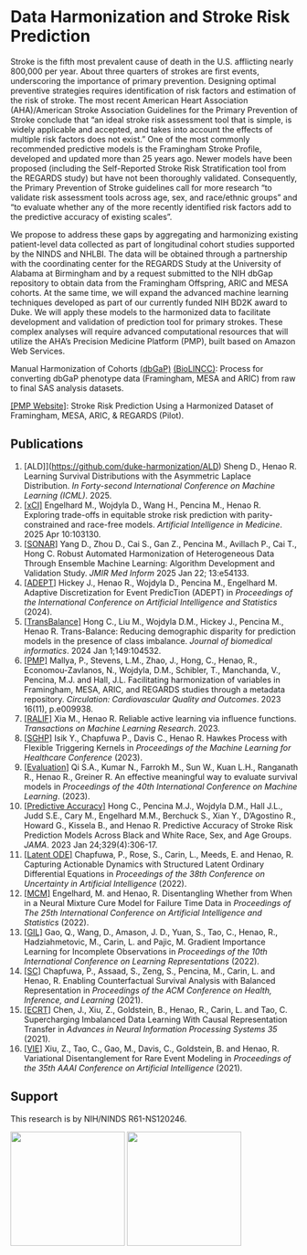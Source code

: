 # Data Harmonization and Stroke Risk Prediction

Stroke is the fifth most prevalent cause of death in the U.S. afflicting nearly 800,000 per year. About three
quarters of strokes are first events, underscoring the importance of primary prevention. Designing optimal
preventive strategies requires identification of risk factors and estimation of the risk of stroke. The most recent
American Heart Association (AHA)/American Stroke Association Guidelines for the Primary Prevention of
Stroke conclude that “an ideal stroke risk assessment tool that is simple, is widely applicable and accepted,
and takes into account the effects of multiple risk factors does not exist.” One of the most commonly
recommended predictive models is the Framingham Stroke Profile, developed and updated more than 25
years ago. Newer models have been proposed (including the Self-Reported Stroke Risk Stratification tool from
the REGARDS study) but have not been thoroughly validated. Consequently, the Primary Prevention of Stroke
guidelines call for more research “to validate risk assessment tools across age, sex, and race/ethnic groups”
and “to evaluate whether any of the more recently identified risk factors add to the predictive accuracy of
existing scales”.

We propose to address these gaps by aggregating and harmonizing existing patient-level data collected as
part of longitudinal cohort studies supported by the NINDS and NHLBI. The data will be obtained through a
partnership with the coordinating center for the REGARDS Study at the University of Alabama at Birmingham
and by a request submitted to the NIH dbGap repository to obtain data from the Framingham Offspring, ARIC
and MESA cohorts. At the same time, we will expand the advanced machine learning techniques developed
as part of our currently funded NIH BD2K award to Duke. We will apply these models to the harmonized data
to facilitate development and validation of prediction tool for primary strokes. These complex analyses will
require advanced computational resources that will utilize the AHA’s Precision Medicine Platform (PMP), built
based on Amazon Web Services. 

Manual Harmonization of Cohorts [(dbGaP)](https://github.com/duke-harmonization/manual_harmonization) [(BioLINCC)](https://github.com/duke-harmonization/manual_harmonization_biolincc): Process for converting dbGaP phenotype data (Framingham, MESA and ARIC) from raw to final SAS analysis datasets.

[[PMP Website]](https://precision.heart.org/duke-ninds): Stroke Risk Prediction Using a Harmonized Dataset of Framingham, MESA, ARIC, & REGARDS (Pilot).

## Publications
1. [ALD]](https://github.com/duke-harmonization/ALD) Sheng D., Henao R. Learning Survival Distributions with the Asymmetric Laplace Distribution. *In Forty-second International Conference on Machine Learning (ICML)*. 2025.
2. [[xCI]](https://github.com/duke-harmonization/equitable-stroke-risk-prediction) Engelhard M., Wojdyla D., Wang H., Pencina M., Henao R. Exploring trade-offs in equitable stroke risk prediction with parity-constrained and race-free models. *Artificial Intelligence in Medicine*. 2025 Apr 10:103130.
3. [[SONAR]](https://medinform.jmir.org/2025/1/e54133/authors) Yang D., Zhou D., Cai S., Gan Z., Pencina M., Avillach P., Cai T., Hong C. Robust Automated Harmonization of Heterogeneous Data Through Ensemble Machine Learning: Algorithm Development and Validation Study. *JMIR Med Inform* 2025 Jan 22; 13:e54133.
4. [[ADEPT]](https://github.com/duke-harmonization/ADEPT) Hickey J., Henao R., Wojdyla D., Pencina M., Engelhard M. Adaptive Discretization for Event PredicTion (ADEPT) in *Proceedings of the International Conference on Artificial Intelligence and Statistics* (2024).
5. [[TransBalance]](https://github.com/duke-harmonization/Transbalance) Hong C., Liu M., Wojdyla D.M., Hickey J., Pencina M., Henao R. Trans-Balance: Reducing demographic disparity for prediction models in the presence of class imbalance. *Journal of biomedical informatics*. 2024 Jan 1;149:104532.
6. [[PMP]](https://precision.heart.org/duke-ninds) Mallya, P., Stevens, L.M., Zhao, J., Hong, C., Henao, R., Economou-Zavlanos, N., Wojdyla, D.M., Schibler, T., Manchanda, V., Pencina, M.J. and Hall, J.L. Facilitating harmonization of variables in Framingham, MESA, ARIC, and REGARDS studies through a metadata repository. *Circulation: Cardiovascular Quality and Outcomes*. 2023 16(11), p.e009938.
7. [[RALIF]](https://github.com/duke-harmonization/Active-Learning) Xia M., Henao R. Reliable active learning via influence functions. *Transactions on Machine Learning Research*. 2023.
8. [[SGHP]](https://github.com/duke-harmonization/sghp) Isik Y., Chapfuwa P., Davis C., Henao R. Hawkes Process with Flexible Triggering Kernels in *Proceedings of the Machine Learning for Healthcare Conference* (2023).
9. [[Evaluation]](https://github.com/duke-harmonization/CensoredMAE) Qi S.A., Kumar N., Farrokh M., Sun W., Kuan L.H., Ranganath R., Henao R., Greiner R. An effective meaningful way to evaluate survival models in *Proceedings of the 40th International Conference on Machine Learning*. (2023).
10. [[Predictive Accuracy]](https://github.com/duke-harmonization/stroke-risk-prediction-models) Hong C., Pencina M.J., Wojdyla D.M., Hall J.L., Judd S.E., Cary M., Engelhard M.M., Berchuck S., Xian Y., D’Agostino R., Howard G., Kissela B., and Henao R. Predictive Accuracy of Stroke Risk Prediction Models Across Black and White Race, Sex, and Age Groups. *JAMA*. 2023 Jan 24;329(4):306-17.
11. [[Latent ODE]](https://github.com/duke-harmonization/structured_latent_ODEs) Chapfuwa, P., Rose, S., Carin, L., Meeds, E. and Henao, R. Capturing Actionable Dynamics with Structured Latent Ordinary Differential Equations in *Proceedings of the 38th Conference on Uncertainty in Artificial Intelligence* (2022).
12. [[MCM]](https://github.com/duke-harmonization/dnmc) Engelhard, M. and Henao, R. Disentangling Whether from When in a Neural Mixture Cure Model for Failure Time Data in *Proceedings of The 25th International Conference on Artificial Intelligence and Statistics* (2022).
13. [[GIL]](https://github.com/duke-harmonization/gradient-importance-learning) Gao, Q., Wang, D., Amason, J. D., Yuan, S., Tao, C., Henao, R., Hadziahmetovic, M., Carin, L. and Pajic, M. Gradient Importance Learning for Incomplete Observations in *Proceedings of the 10th International Conference on Learning Representations* (2022).
14. [[SC]](https://github.com/duke-harmonization/counterfactual_survival_analysis) Chapfuwa, P., Assaad, S., Zeng, S., Pencina, M., Carin, L. and Henao, R. Enabling Counterfactual Survival Analysis with Balanced Representation in *Proceedings of the ACM Conference on Health, Inference, and Learning* (2021).
15. [[ECRT]](https://github.com/duke-harmonization/ECRT) Chen, J., Xiu, Z., Goldstein, B., Henao, R., Carin, L. and Tao, C. Supercharging Imbalanced Data Learning With Causal Representation Transfer in *Advances in Neural Information Processing Systems 35* (2021).
16. [[VIE]](https://github.com/duke-harmonization/VIE) Xiu, Z., Tao, C., Gao, M., Davis, C., Goldstein, B. and Henao, R. Variational Disentanglement for Rare Event Modeling in *Proceedings of the 35th AAAI Conference on Artificial Intelligence* (2021).

## Support

This research is by NIH/NINDS R61-NS120246.

<img src="https://user-images.githubusercontent.com/10777813/182640577-aeb1236b-186c-4fbe-aecf-1d0633f83860.png" width="200"> <img src="https://user-images.githubusercontent.com/10777813/182640606-fe32e791-eeb3-42d8-958a-350a31527abc.png" width="200">
